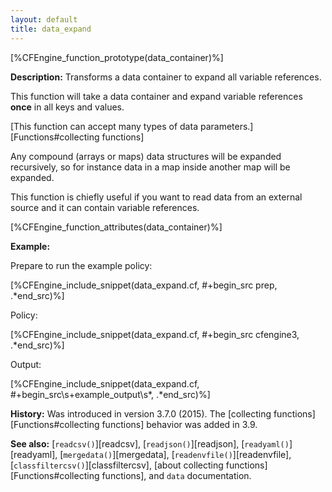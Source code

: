 ```yaml
---
layout: default
title: data_expand
---
```


[%CFEngine_function_prototype(data_container)%]

**Description:** Transforms a data container to expand all variable references.

This function will take a data container and expand variable
references **once** in all keys and values.

[This function can accept many types of data parameters.][Functions#collecting functions]

Any compound (arrays or maps) data structures will be expanded
recursively, so for instance data in a map inside another map will be
expanded.

This function is chiefly useful if you want to read data from an
external source and it can contain variable references.

[%CFEngine_function_attributes(data_container)%]

**Example:**

Prepare to run the example policy:

[%CFEngine_include_snippet(data_expand.cf, #\+begin_src prep, .*end_src)%]

Policy:

[%CFEngine_include_snippet(data_expand.cf, #\+begin_src cfengine3, .*end_src)%]

Output:

[%CFEngine_include_snippet(data_expand.cf, #\+begin_src\s+example_output\s*, .*end_src)%]

**History:** Was introduced in version 3.7.0 (2015). The [collecting functions][Functions#collecting functions] behavior was added in 3.9.

**See also:** [`readcsv()`][readcsv], [`readjson()`][readjson], [`readyaml()`][readyaml], [`mergedata()`][mergedata], [`readenvfile()`][readenvfile], [`classfiltercsv()`][classfiltercsv], [about collecting functions][Functions#collecting functions], and `data` documentation.
